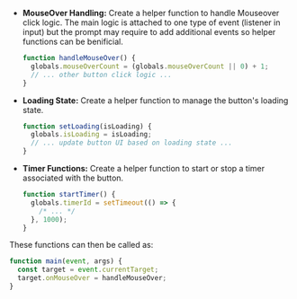 - **MouseOver Handling:** Create a helper function to handle Mouseover click logic. The main logic is attached to one type of event (listener in input) but the prompt may require to add additional events so helper functions can be benificial.
  ```javascript
  function handleMouseOver() {
    globals.mouseOverCount = (globals.mouseOverCount || 0) + 1;
    // ... other button click logic ...
  }
  ```
- **Loading State:** Create a helper function to manage the button's loading state.
  ```javascript
  function setLoading(isLoading) {
    globals.isLoading = isLoading;
    // ... update button UI based on loading state ...
  }
  ```
- **Timer Functions:** Create a helper function to start or stop a timer associated with the button.
  ```javascript
  function startTimer() {
    globals.timerId = setTimeout(() => {
      /* ... */
    }, 1000);
  }
  ```

These functions can then be called as:

```js
function main(event, args) {
  const target = event.currentTarget;
  target.onMouseOver = handleMouseOver;
}
```
